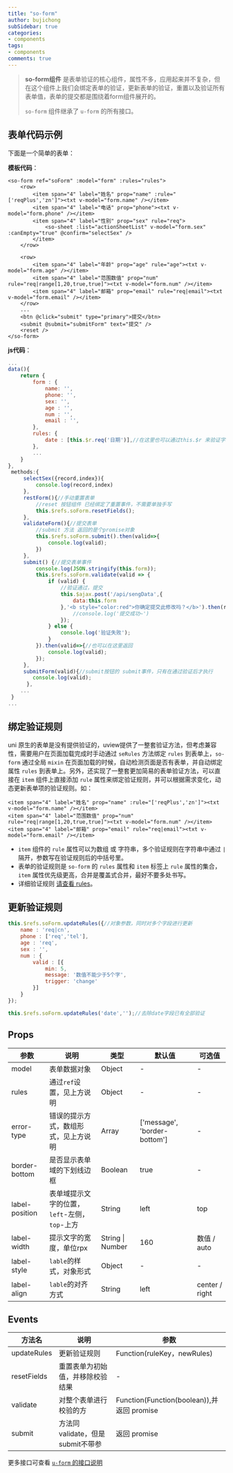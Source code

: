 ```yaml
---
title: "so-form"
author: bujichong
subSidebar: true
categories:
- components
tags:
- components
comments: true
---
```


>**so-form组件** 是表单验证的核心组件，属性不多，应用起来并不复杂，但在这个组件上我们会绑定表单的验证，更新表单的验证，重置以及验证所有表单值，表单的提交都是围绕着form组件展开的。
>
>`so-form` 组件继承了 `u-form` 的所有接口。

## 表单代码示例

下面是一个简单的表单：

**模板代码**：

```vue
<so-form ref="soForm" :model="form" :rules="rules">
    <row>				
        <item span="4" label="姓名" prop="name" :rule="['reqPlus','zn']"><txt v-model="form.name" /></item>
        <item span="4" label="电话" prop="phone"><txt v-model="form.phone" /></item>
        <item span="4" label="性别" prop="sex" rule="req">
            <so-sheet :list="actionSheetList" v-model="form.sex" :canEmpty="true" @confirm="selectSex" />
        </item>
    </row>

    <row>
        <item span="4" label="年龄" prop="age" rule="age"><txt v-model="form.age" /></item>
        <item span="4" label="范围数值" prop="num" rule="req|range[1,20,true,true]"><txt v-model="form.num" /></item>
        <item span="4" label="邮箱" prop="email" rule="req|email"><txt v-model="form.email" /></item>
    </row>
    ...
    <btn @click="submit" type="primary">提交</btn>
    <submit @submit="submitForm" text="提交" />
    <reset />
</so-form>
```

**js代码**：

```javascript
...
data(){
    return {
        form : {
            name: '',
            phone: '',
            sex: '',
            age : '',
            num : '',
            email : '',
        },
        rules: {
			date : [this.$r.req('日期')],//在这里也可以通过this.$r 来验证字段
        },
        ...
    }
},
 methods:{		
     selectSex({record,index}){
         console.log(record,index)
     },
     restForm(){//手动重置表单
         //reset 按钮组件 已经绑定了重置事件，不需要单独手写
         this.$refs.soForm.resetFields();
     },
     validateForm(){//提交表单
         //submit 方法 返回的是个promise对象
         this.$refs.soForm.submit().then(valid=>{
             console.log(valid);
         })
     },
     submit() {//提交表单事件
         console.log(JSON.stringify(this.form));
         this.$refs.soForm.validate(valid => {
             if (valid) {
                 //验证通过，提交
                 this.$ajax.post('/api/sengData',{
                     data:this.form
                 },'<b style="color:red">你确定提交此修改吗？</b>').then(res=>{
                     //console.log('提交成功~')
                 });
             } else {
                 console.log('验证失败');
             }
         }).then(valid=>{//也可以在这里返回
             console.log(valid);
         });
	 },
     submitForm(valid){//submit按钮的 submit事件，只有在通过验证后才执行
		console.log(valid);
      },
    ...
 }
...
```



##  绑定验证规则

uni 原生的表单是没有提供验证的，uview提供了一整套验证方法，但考虑兼容性，需要用户在页面加载完成时手动通过 `seRules`  方法绑定  `rules`  到表单上，`so-form` 通过全局 `mixin` 在页面加载的时候，自动检测页面是否有表单，并自动绑定 属性 `rules` 到表单上。另外，还实现了一整套更加简易的表单验证方法，可以直接在 `item` 组件上直接添加 `rule` 属性来绑定验证规则，并可以根据需求变化，动态更新表单项的验证规则。如：

```vue
<item span="4" label="姓名" prop="name" :rule="['reqPlus','zn']"><txt v-model="form.name" /></item>
<item span="4" label="范围数值" prop="num" rule="req|range[1,20,true,true]"><txt v-model="form.num" /></item>
<item span="4" label="邮箱" prop="email" rule="req|email"><txt v-model="form.email" /></item>
```

- `item` 组件的 `rule` 属性可以为数组 或 字符串，多个验证规则在字符串中通过 `|` 隔开，参数写在验证规则后的中括号里。
- 表单的验证规则是 `so-form` 的 `rules` 属性和 `item` 标签上 `rule` 属性的集合，`item` 属性优先级更高，合并是覆盖式合并，最好不要多处书写。
- 详细验证规则 [请查看 rules](../js/03.rules.md)。

## 更新验证规则

```javascript
this.$refs.soForm.updateRules({//对象参数，同时对多个字段进行更新
    name : 'req|cn',
    phone : ['req','tel'],
    age : 'req',
    sex : '',
    num : {
        valid : [{
            min: 5, 
            message: '数值不能少于5个字', 
            trigger: 'change'
        }]
    }
});

this.$refs.soForm.updateRules('date','');//去除date字段已有全部验证
```



## Props

| 参数           | 说明                                          | 类型             | 默认值                       | 可选值         |
| -------------- | --------------------------------------------- | ---------------- | ---------------------------- | -------------- |
| model          | 表单数据对象                                  | Object           | -                            | -              |
| rules          | 通过`ref`设置，见上方说明                     | Object           | -                            | -              |
| error-type     | 错误的提示方式，数组形式，见上方说明          | Array            | ['message', 'border-bottom'] | -              |
| border-bottom  | 是否显示表单域的下划线边框                    | Boolean          | true                         | -              |
| label-position | 表单域提示文字的位置，`left`-左侧，`top`-上方 | String           | left                         | top            |
| label-width    | 提示文字的宽度，单位rpx                       | String \| Number | 160                          | 数值 / auto    |
| label-style    | `lable`的样式，对象形式                       | Object           | -                            | -              |
| label-align    | `lable`的对齐方式                             | String           | left                         | center / right |

## Events

| 方法名      | 说明                              | 参数                                       |
| ----------- | --------------------------------- | ------------------------------------------ |
| updateRules | 更新验证规则                      | Function(ruleKey，newRules)                |
| resetFields | 重置表单为初始值，并移除校验结果  | -                                          |
| validate    | 对整个表单进行校验的方            | Function(Function(boolean)),并返回 promise |
| submit      | 方法同 validate，但是submit不带参 | 返回 promise                               |

更多接口可查看 [`u-form` 的接口说明](https://www.uviewui.com/components/form.html)